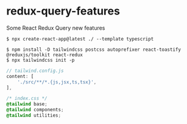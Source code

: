 # redux-query-features
Some React Redux Query new features

```
$ npx create-react-app@latest ./ --template typescript

$ npm install -D tailwindcss postcss autoprefixer react-toastify @reduxjs/toolkit react-redux
$ npx tailwindcss init -p
```

```js
// tailwind.config.js
content: [
    './src/**/*.{js,jsx,ts,tsx}',
],
```
```css
/* index.css */
@tailwind base;
@tailwind components;
@tailwind utilities;
```
